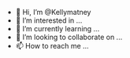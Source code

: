 - 👋 Hi, I’m @Kellymatney
- 👀 I’m interested in ...
- 🌱 I’m currently learning ...
- 💞️ I’m looking to collaborate on ...
- 📫 How to reach me ...

<!---
Kellymatney/Kellymatney is a ✨ special ✨ repository because its `README.md` (this file) appears on your GitHub profile.
You can click the Preview link to take a look at your changes.
--->
